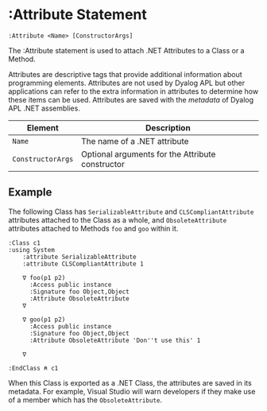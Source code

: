 # :Attribute Statement
```apl
:Attribute <Name> [ConstructorArgs]
```

The :Attribute statement is used to attach .NET Attributes to a Class or a Method.

Attributes are descriptive tags that provide additional information about programming elements. Attributes are not used by Dyalog APL but other applications can refer to the extra information in attributes to determine how these items can be used. Attributes are saved with the *metadata* of Dyalog APL .NET assemblies.

| Element | Description |
| --- | ---  |
| `Name` | The name of a .NET attribute |
| `ConstructorArgs` | Optional arguments for the Attribute constructor |

## Example

The following Class has `SerializableAttribute` and `CLSCompliantAttribute` attributes attached to the Class as a whole, and `ObsoleteAttribute` attributes attached to Methods `foo` and `goo` within it.
```apl
:Class c1
:using System
    :attribute SerializableAttribute
    :attribute CLSCompliantAttribute 1
    
    ∇ foo(p1 p2)
      :Access public instance
      :Signature foo Object,Object
      :Attribute ObsoleteAttribute
    ∇
    
    ∇ goo(p1 p2)
      :Access public instance
      :Signature foo Object,Object
      :Attribute ObsoleteAttribute 'Don''t use this' 1
     
    ∇
    
:EndClass ⍝ c1
```

When this Class is exported as a .NET Class, the attributes are saved in its metadata. For example, Visual Studio will warn developers if they make use of a member which has the `ObsoleteAttribute`.
